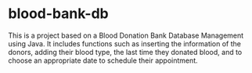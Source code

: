 # blood-bank-db
This is a project based on a Blood Donation Bank Database Management using Java. It includes functions such as inserting the information of the donors, adding their blood type, the last time they donated blood, and to choose an appropriate date to schedule their appointment.
